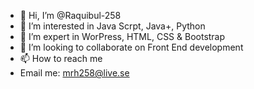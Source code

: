 - 👋 Hi, I’m @Raquibul-258
- 👀 I’m interested in Java Scrpt, Java+, Python 
- 🌱 I’m expert in WorPress, HTML, CSS & Bootstrap
- 💞️ I’m looking to collaborate on Front End development
- 📫 How to reach me
- Email me: mrh258@live.se

<!---
Raquibul-258/Raquibul-258 is a ✨ special ✨ repository because its `README.md` (this file) appears on your GitHub profile.
You can click the Preview link to take a look at your changes.
--->
